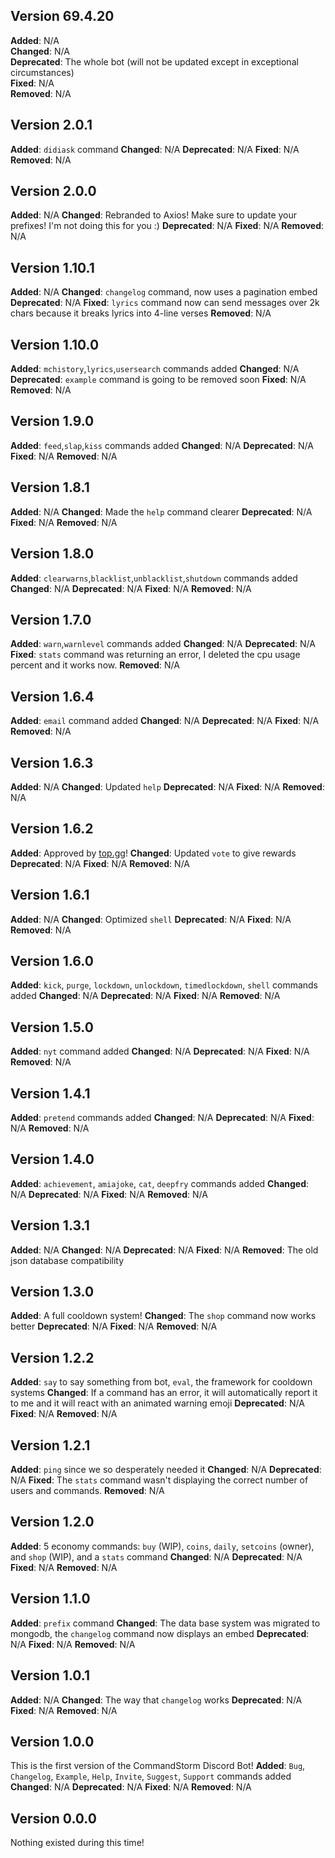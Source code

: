 ## **Version 69.4.20**
**Added**: N/A  
**Changed**: N/A  
**Deprecated**: The whole bot (will not be updated except in exceptional circumstances)  
**Fixed**: N/A  
**Removed**: N/A  
## **Version 2.0.1**
**Added**: `didiask` command
**Changed**: N/A
**Deprecated**: N/A
**Fixed**: N/A
**Removed**: N/A
## **Version 2.0.0**
**Added**: N/A
**Changed**: Rebranded to Axios! Make sure to update your prefixes! I'm not doing this for you :)
**Deprecated**: N/A
**Fixed**: N/A
**Removed**: N/A
## **Version 1.10.1**
**Added**: N/A
**Changed**: `changelog` command, now uses a pagination embed
**Deprecated**: N/A
**Fixed**: `lyrics` command now can send messages over 2k chars because it breaks lyrics into 4-line verses
**Removed**: N/A
## **Version 1.10.0**
**Added**: `mchistory`,`lyrics`,`usersearch` commands added
**Changed**: N/A
**Deprecated**: `example` command is going to be removed soon
**Fixed**: N/A
**Removed**: N/A
## **Version 1.9.0**
**Added**: `feed`,`slap`,`kiss` commands added
**Changed**: N/A
**Deprecated**: N/A
**Fixed**: N/A
**Removed**: N/A
## **Version 1.8.1**
**Added**: N/A
**Changed**: Made the `help` command clearer
**Deprecated**: N/A
**Fixed**: N/A
**Removed**: N/A
## **Version 1.8.0**
**Added**: `clearwarns`,`blacklist`,`unblacklist`,`shutdown` commands added
**Changed**: N/A
**Deprecated**: N/A
**Fixed**: N/A
**Removed**: N/A
## **Version 1.7.0**
**Added**: `warn`,`warnlevel` commands added
**Changed**: N/A
**Deprecated**: N/A
**Fixed**: `stats` command was returning an error, I deleted the cpu usage percent and it works now.
**Removed**: N/A
## **Version 1.6.4**
**Added**: `email` command added
**Changed**: N/A
**Deprecated**: N/A
**Fixed**: N/A
**Removed**: N/A
## **Version 1.6.3**
**Added**: N/A
**Changed**: Updated `help`
**Deprecated**: N/A
**Fixed**: N/A
**Removed**: N/A
## **Version 1.6.2**
**Added**: Approved by [top.gg](https://top.gg)!
**Changed**: Updated `vote` to give rewards
**Deprecated**: N/A
**Fixed**: N/A
**Removed**: N/A
## **Version 1.6.1**
**Added**: N/A
**Changed**: Optimized `shell`
**Deprecated**: N/A
**Fixed**: N/A
**Removed**: N/A
## **Version 1.6.0**
**Added**: `kick`, `purge`, `lockdown`, `unlockdown`, `timedlockdown`, `shell` commands added
**Changed**: N/A
**Deprecated**: N/A
**Fixed**: N/A
**Removed**: N/A
## **Version 1.5.0**
**Added**: `nyt` command added
**Changed**: N/A
**Deprecated**: N/A
**Fixed**: N/A
**Removed**: N/A
## **Version 1.4.1**
**Added**: `pretend` commands added
**Changed**: N/A
**Deprecated**: N/A
**Fixed**: N/A
**Removed**: N/A
## **Version 1.4.0**
**Added**: `achievement`, `amiajoke`, `cat`, `deepfry` commands added
**Changed**: N/A
**Deprecated**: N/A
**Fixed**: N/A
**Removed**: N/A
## **Version 1.3.1**
**Added**: N/A
**Changed**: N/A
**Deprecated**: N/A
**Fixed**: N/A
**Removed**: The old json database compatibility
## **Version 1.3.0**
**Added**: A full cooldown system!
**Changed**: The `shop` command now works better
**Deprecated**: N/A
**Fixed**: N/A
**Removed**: N/A
## **Version 1.2.2**
**Added**: `say` to say something from bot, `eval`, the framework for cooldown systems
**Changed**: If a command has an error, it will automatically report it to me and it will react with an animated warning emoji
**Deprecated**: N/A
**Fixed**: N/A
**Removed**: N/A
## **Version 1.2.1**
**Added**: `ping` since we so desperately needed it
**Changed**: N/A
**Deprecated**: N/A
**Fixed**: The `stats` command wasn't displaying the correct number of users and commands.
**Removed**: N/A
## **Version 1.2.0**
**Added**: 5 economy commands: `buy` (WIP), `coins`, `daily`, `setcoins` (owner), and `shop` (WIP), and a `stats` command
**Changed**: N/A
**Deprecated**: N/A
**Fixed**: N/A
**Removed**: N/A
## **Version 1.1.0**
**Added**: `prefix` command
**Changed**: The data base system was migrated to mongodb, the `changelog` command now displays an embed
**Deprecated**: N/A
**Fixed**: N/A
**Removed**: N/A
## **Version 1.0.1**
**Added**: N/A
**Changed**: The way that `changelog` works
**Deprecated**: N/A
**Fixed**: N/A
**Removed**: N/A
## **Version 1.0.0**
This is the first version of the CommandStorm Discord Bot! 
**Added**:
`Bug`, `Changelog`, `Example`, `Help`, `Invite`, `Suggest`, `Support` commands added
**Changed**: N/A
**Deprecated**: N/A
**Fixed**: N/A
**Removed**: N/A
## **Version 0.0.0**
Nothing existed during this time!
